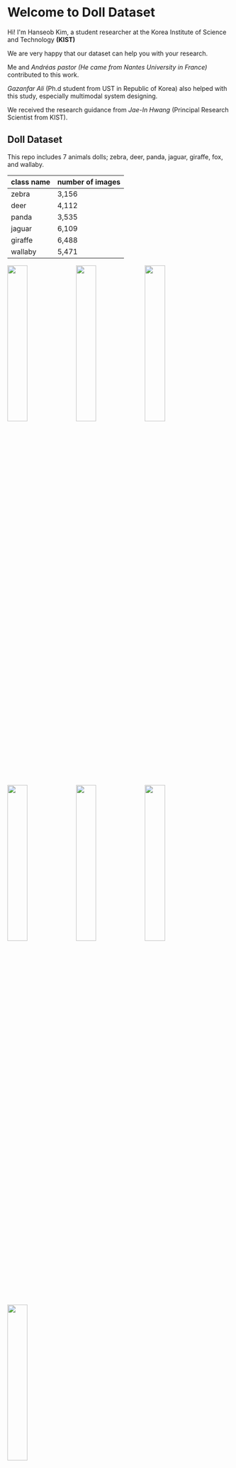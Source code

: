 # Welcome to Doll Dataset

Hi! I'm Hanseob Kim, a student researcher at the Korea Institute of Science and Technology **(KIST)** 

We are very happy that our dataset can help you with your research.

Me and *Andréas pastor (He came from Nantes University in France)* contributed to this work.

*Gazanfar Ali* (Ph.d student from UST in Republic of Korea) also helped with this study, especially multimodal system designing.

We received the research guidance from *Jae-In Hwang* (Principal Research Scientist from KIST).

## Doll Dataset
This repo includes 7 animals dolls; zebra, deer, panda, jaguar, giraffe, fox, and wallaby.

| class name | number of images  |
|--|--|
| zebra |3,156|
| deer|4,112  |
| panda|3,535  |
| jaguar |6,109|
| giraffe |6,488|
| wallaby|5,471  |


<img src="https://github.com/khseob0715/DollDataset/blob/master/deer_doll_img/20190613_135823_214.png" width="30%" height="30%"> <img src="https://github.com/khseob0715/DollDataset/blob/master/fox_doll_img/20190626_152412_1036.png" width="30%" height="30%">
<img src="https://github.com/khseob0715/DollDataset/blob/master/giraffe_doll_img/20190626_153019_13.png" width="30%" height="30%"> <img src="https://github.com/khseob0715/DollDataset/blob/master/jaguar_doll_img/20190626_153437_483.png" width="30%" height="30%">
<img src="https://github.com/khseob0715/DollDataset/blob/master/wallaby_doll_img/20190626_152251_114.png" width="30%" height="30%"> <img src="https://github.com/khseob0715/DollDataset/blob/master/panda_doll_img/20190626_152205_467.png" width="30%" height="30%">
<img src="https://github.com/khseob0715/DollDataset/blob/master/zebra_doll_img/20190613_140207_159.png" width="30%" height="30%"> 




## Citing our dataset

We are waiting for review. 


